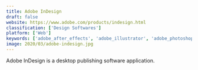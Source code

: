 ```yaml
---
title: Adobe InDesign
draft: false 
website: https://www.adobe.com/products/indesign.html
classification: ['Design Softwares']
platform: ['Web']
keywords: ['adobe_after_effects', 'adobe_illustrator', 'adobe_photoshop', 'affinity_designer', 'affinity_photo', 'crello', 'design_wizard', 'gimp', 'gravit', 'piktochart', 'pixelmator', 'scribus', 'swift_publisher', 'ibooks_author']
image: 2020/03/adobe-indesign.jpg
---
```

Adobe InDesign is a desktop publishing software application.